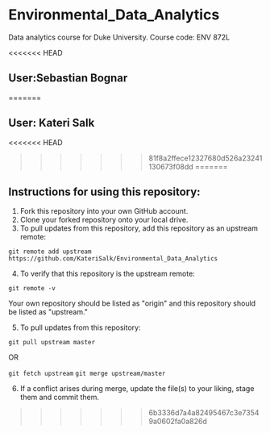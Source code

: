 # Environmental_Data_Analytics
Data analytics course for Duke University. Course code: ENV 872L

<<<<<<< HEAD
## User:Sebastian Bognar
=======
## User: Kateri Salk
<<<<<<< HEAD
>>>>>>> 81f8a2ffece12327680d526a23241130673f08dd
=======

## Instructions for using this repository: 
1. Fork this repository into your own GitHub account. 
2. Clone your forked repository onto your local drive. 
3. To pull updates from this repository, add this repository as an upstream remote: 

`git remote add upstream https://github.com/KateriSalk/Environmental_Data_Analytics`

4. To verify that this repository is the upstream remote: 

`git remote -v`

Your own repository should be listed as "origin" and this repository should be listed as "upstream."

5. To pull updates from this repository: 

`git pull upstream master`

OR 

`git fetch upstream`
`git merge upstream/master`

6. If a conflict arises during merge, update the file(s) to your liking, stage them and commit them.
>>>>>>> 6b3336d7a4a82495467c3e73549a0602fa0a826d
